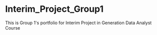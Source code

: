 # Interim_Project_Group1
This is Group 1's portfolio for Interim Project in Generation Data Analyst Course

